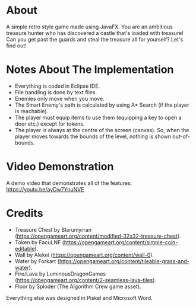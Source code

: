 # About
A simple retro style game made using JavaFX. You are an ambitious treasure hunter who has discovered a castle that's loaded with treasure! Can you get past the guards and steal the treasure all for yourself? Let's find out!

# Notes About The Implementation
- Everything is coded in Eclipse IDE.
- File handling is done by text files.
- Enemies only move when you move.
- The Smart Enemy's path is calculated by using A* Search (if the player is reachable).
- The player must equip items to use them (equipping a key to open a door etc.) except for tokens.
- The player is always at the centre of the screen (canvas). So, when the player moves towards the bounds of the level, nothing is shown out-of-bounds.

# Video Demonstration
A demo video that demonstrates all of the features: https://youtu.be/ayDw7YnuNVE

# Credits
- Treasure Chest by Blarumyrran (https://opengameart.org/content/modified-32x32-treasure-chest).
- Token by FacuLNF (https://opengameart.org/content/simple-coin-editable).
- Wall by Alekei (https://opengameart.org/content/wall-0).
- Water by Forkart (https://opengameart.org/content/tileable-grass-and-water).
- Fire/Lava by LuminousDragonGames (https://opengameart.org/content/2-seamless-lava-tiles).
- Floor by Sploder (The Algorithm Crew game asset).

Everything else was designed in Piskel and Microsoft Word.
